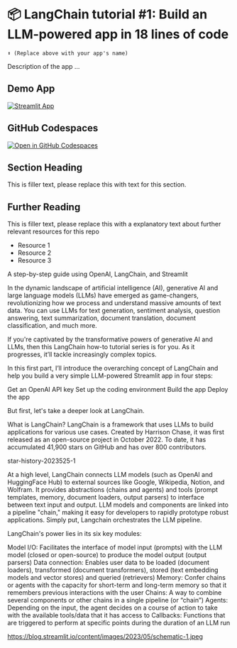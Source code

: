 # 📦 LangChain tutorial #1: Build an LLM-powered app in 18 lines of code
```
⬆️ (Replace above with your app's name)
```

Description of the app ...

## Demo App

[![Streamlit App](https://static.streamlit.io/badges/streamlit_badge_black_white.svg)](https://app-starter-kit.streamlit.app/)

## GitHub Codespaces

[![Open in GitHub Codespaces](https://github.com/codespaces/badge.svg)](https://codespaces.new/streamlit/app-starter-kit?quickstart=1)

## Section Heading

This is filler text, please replace this with text for this section.

## Further Reading

This is filler text, please replace this with a explanatory text about further relevant resources for this repo
- Resource 1
- Resource 2
- Resource 3

A step-by-step guide using OpenAI, LangChain, and Streamlit

In the dynamic landscape of artificial intelligence (AI), generative AI and large language models (LLMs) have emerged as game-changers, revolutionizing how we process and understand massive amounts of text data. You can use LLMs for text generation, sentiment analysis, question answering, text summarization, document translation, document classification, and much more.

If you're captivated by the transformative powers of generative AI and LLMs, then this LangChain how-to tutorial series is for you. As it progresses, it’ll tackle increasingly complex topics.

In this first part, I’ll introduce the overarching concept of LangChain and help you build a very simple LLM-powered Streamlit app in four steps:

Get an OpenAI API key
Set up the coding environment
Build the app
Deploy the app

But first, let's take a deeper look at LangChain.

What is LangChain?
LangChain is a framework that uses LLMs to build applications for various use cases. Created by Harrison Chase, it was first released as an open-source project in October 2022. To date, it has accumulated 41,900 stars on GitHub and has over 800 contributors.

star-history-2023525-1

At a high level, LangChain connects LLM models (such as OpenAI and HuggingFace Hub) to external sources like Google, Wikipedia, Notion, and Wolfram. It provides abstractions (chains and agents) and tools (prompt templates, memory, document loaders, output parsers) to interface between text input and output. LLM models and components are linked into a pipeline "chain," making it easy for developers to rapidly prototype robust applications. Simply put, Langchain orchestrates the LLM pipeline.

LangChain's power lies in its six key modules:

Model I/O: Facilitates the interface of model input (prompts) with the LLM model (closed or open-source) to produce the model output (output parsers)
Data connection: Enables user data to be loaded (document loaders), transformed (document transformers), stored (text embedding models and vector stores) and queried (retrievers)
Memory: Confer chains or agents with the capacity for short-term and long-term memory so that it remembers previous interactions with the user
Chains: A way to combine several components or other chains in a single pipeline (or “chain”)
Agents: Depending on the input, the agent decides on a course of action to take with the available tools/data that it has access to
Callbacks: Functions that are triggered to perform at specific points during the duration of an LLM run

https://blog.streamlit.io/content/images/2023/05/schematic-1.jpeg
